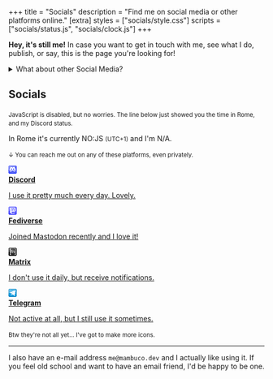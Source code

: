 +++
title = "Socials"
description = "Find me on social media or other platforms online."
[extra]
styles = ["socials/style.css"]
scripts = ["socials/status.js", "socials/clock.js"]
+++

**Hey, it's still me!** In case you want to get in touch with me, see what I do, publish, or say, this is the page you're looking for!

<details>
<summary>What about other Social Media?</summary>

I *do* have an account on Instagram, TikTok, X (Twitter), and other platforms. I just choose to not use them as I **don't** support the direction they're going. They were created for user entertainment, but now it's just bloated advertisement and propaganda. I prefer to be active on a platform where you can actually see interesting content.

There's also the fact that most big corp SNSs are grabbing a lot of data. And you know where all that data is going, right? While it seemed a joke a few years ago, it's been proved now that AI gets a lot of training data and it's not only from scientists but from **us** too. I then realised that I'm not gonna die if I don't follow the crowd.

I'm not surprised if ChatGPT answers correctly if you just go and ask him "Who's `<your fullname>`?".

<small>I'm still on some platforms like Mastodon, Discord and a few more. Take a look below! ↓</small>

</details>

## Socials

<noscript><small>JavaScript is disabled, but no worries. The line below just showed you the time in Rome, and my Discord status.</small></noscript>

In Rome it's currently <time id="clock"><noscript>NO:JS</noscript></time> <small>(UTC+1)</small> and I'm <span id="online-indicator"><noscript>N/A</noscript></span>.

<small>↓ You can reach me out on any of these platforms, even privately.</small>

<div class="icon-grid">

<a href="https://discord.com/users/604790617138266149/">
    <img alt="Pixel art Discord icon" class="transparent no-hover pixels drop-shadow icon" src="icons/discord.png" />
    <div class="details">
        <strong>Discord</strong>
        <p>I use it pretty much every day. Lovely.</p>
    </div>
</a>

<a href="https://wetdry.world/@mambuco/">
    <img alt="Pixel art Mastodon icon" class="transparent no-hover pixels drop-shadow icon" src="icons/mastodon.png" />
    <div class="details">
        <strong>Fediverse</strong>
        <p>Joined Mastodon recently and I love it!</p>
    </div>
</a>

<a href="https://matrix.to/#/@mambuco:envs.net/">
    <img alt="Pixel art Matrix.org icon" class="transparent no-hover pixels drop-shadow icon" src="icons/matrix.png" />
    <div class="details">
        <strong>Matrix</strong>
        <p>I don't use it daily, but receive notifications.
    </div>
</a>

<a href="https://t.me/mambucodev/">
    <img alt="Pixel art Telegram icon" class="transparent no-hover pixels drop-shadow icon" src="icons/telegram.png" />
    <div class="details">
        <strong>Telegram</strong>
        <p>Not active at all, but I still use it sometimes.</p>
    </div>
</a>

</div>

<small>Btw they're not all yet... I've got to make more icons.</small>

---

I also have an e-mail address `me@mambuco.dev` and I actually like using it. If you feel old school and want to have an email friend, I'd be happy to be one.

